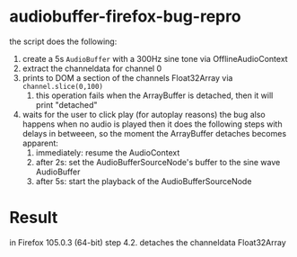 # audiobuffer-firefox-bug-repro

the script does the following:

1. create a 5s `AudioBuffer` with a 300Hz sine tone via OfflineAudioContext
2. extract the channeldata for channel 0
3. prints to DOM a section of the channels Float32Array via `channel.slice(0,100)`
   1. this operation fails when the ArrayBuffer is detached, then it will print "detached"
4. waits for the user to click play (for autoplay reasons) the bug also happens when no audio is played
   then it does the following steps with delays in betweeen, so the moment the ArrayBuffer detaches becomes apparent:
   1. immediately: resume the AudioContext
   2. after 2s: set the AudioBufferSourceNode's buffer to the sine wave AudioBuffer
   3. after 5s: start the playback of the AudioBufferSourceNode

# Result

in Firefox 105.0.3 (64-bit) step 4.2. detaches the channeldata Float32Array